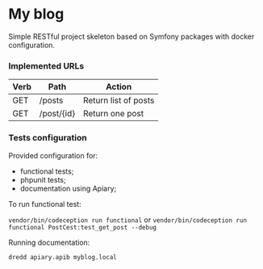 # My blog

Simple RESTful project skeleton based on Symfony packages with docker configuration.

### Implemented URLs

| Verb | Path | Action |
| ---- | ---- | ------ |
| GET  | /posts | Return list of posts |
| GET  | /post/{id} | Return one post |

### Tests configuration

Provided configuration for:
   - functional tests;
   - phpunit tests;
   - documentation using Apiary;
    
To run functional test:

`vendor/bin/codeception run functional` 
or
`vendor/bin/codeception run functional PostCest:test_get_post --debug`

Running documentation:

`dredd apiary.apib myblog.local` 

